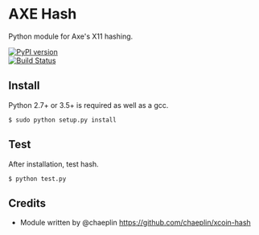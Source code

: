 AXE Hash
===========================

Python module for Axe's X11 hashing.<br />

[![PyPI version](https://badge.fury.io/py/axe-hash.svg)](https://badge.fury.io/py/axe-hash)<br />
[![Build Status](https://travis-ci.org/AXErunners/axe_hash.svg?branch=master)](https://travis-ci.org/AXErunners/axe_hash)

Install
-------

Python 2.7+ or 3.5+ is required as well as a gcc.

    $ sudo python setup.py install


Test
-------

After installation, test hash.

    $ python test.py

Credits
-------

* Module written by @chaeplin https://github.com/chaeplin/xcoin-hash
